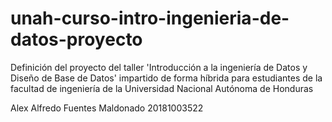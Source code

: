 # unah-curso-intro-ingenieria-de-datos-proyecto
Definición del proyecto del taller 'Introducción a la ingeniería de Datos y Diseño de Base de Datos' impartido de forma híbrida para estudiantes de la facultad de ingeniería de la Universidad Nacional Autónoma de Honduras


Alex Alfredo Fuentes Maldonado 20181003522

